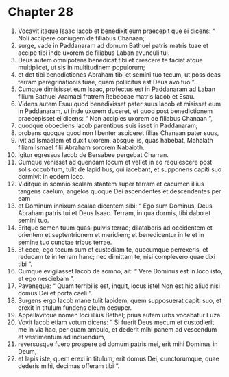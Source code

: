 # Chapter 28
1. Vocavit itaque Isaac Iacob et benedixit eum praecepit que ei dicens: “ Noli accipere coniugem de filiabus Chanaan;
2. surge, vade in Paddanaram ad domum Bathuel patris matris tuae et accipe tibi inde uxorem de filiabus Laban avunculi tui.
3. Deus autem omnipotens benedicat tibi et crescere te faciat atque multiplicet, ut sis in multitudinem populorum;
4. et det tibi benedictiones Abraham tibi et semini tuo tecum, ut possideas terram peregrinationis tuae, quam pollicitus est Deus avo tuo ”.
5. Cumque dimisisset eum Isaac, profectus est in Paddanaram ad Laban filium Bathuel Aramaei fratrem Rebeccae matris Iacob et Esau.
6. Videns autem Esau quod benedixisset pater suus Iacob et misisset eum in Paddanaram, ut inde uxorem duceret, et quod post benedictionem praecepisset ei dicens: “ Non accipies uxorem de filiabus Chanaan ”,
7. quodque oboediens Iacob parentibus suis isset in Paddanaram;
8. probans quoque quod non libenter aspiceret filias Chanaan pater suus,
9. ivit ad Ismaelem et duxit uxorem, absque iis, quas habebat, Mahalath filiam Ismael filii Abraham sororem Nabaioth.
10. Igitur egressus Iacob de Bersabee pergebat Charran.
11. Cumque venisset ad quendam locum et vellet in eo requiescere post solis occubitum, tulit de lapidibus, qui iacebant, et supponens capiti suo dormivit in eodem loco.
12. Viditque in somnio scalam stantem super terram et cacumen illius tangens caelum, angelos quoque Dei ascendentes et descendentes per eam
13. et Dominum innixum scalae dicentem sibi: “ Ego sum Dominus, Deus Abraham patris tui et Deus Isaac. Terram, in qua dormis, tibi dabo et semini tuo.
14. Eritque semen tuum quasi pulvis terrae; dilataberis ad occidentem et orientem et septentrionem et meridiem; et benedicentur in te et in semine tuo cunctae tribus terrae.
15. Et ecce, ego tecum sum et custodiam te, quocumque perrexeris, et reducam te in terram hanc; nec dimittam te, nisi complevero quae dixi tibi ”.
16. Cumque evigilasset Iacob de somno, ait: “ Vere Dominus est in loco isto, et ego nesciebam ”.
17. Pavensque: “ Quam terribilis est, inquit, locus iste! Non est hic aliud nisi domus Dei et porta caeli ”.
18. Surgens ergo Iacob mane tulit lapidem, quem supposuerat capiti suo, et erexit in titulum fundens oleum desuper.
19. Appellavitque nomen loci illius Bethel; prius autem urbs vocabatur Luza.
20. Vovit Iacob etiam votum dicens: “ Si fuerit Deus mecum et custodierit me in via hac, per quam ambulo, et dederit mihi panem ad vescendum et vestimentum ad induendum,
21. reversusque fuero prospere ad domum patris mei, erit mihi Dominus in Deum,
22. et lapis iste, quem erexi in titulum, erit domus Dei; cunctorumque, quae dederis mihi, decimas offeram tibi ”.